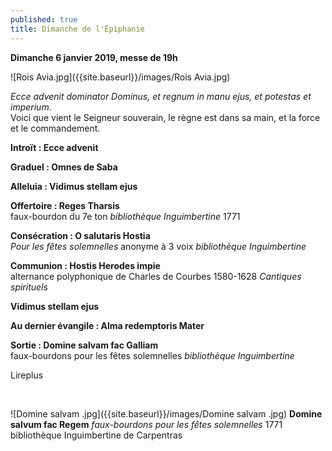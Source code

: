 ```yaml
---
published: true
title: Dimanche de l'Épiphanie
---
```

**Dimanche 6 janvier 2019, messe de 19h**  

![Rois Avia.jpg]({{site.baseurl}}/images/Rois Avia.jpg)

*Ecce advenit dominator Dominus, et regnum in manu ejus, et potestas et imperium.*  
Voici que vient le Seigneur souverain, le règne est dans sa main, et la force et le commandement.

**Introït : Ecce advenit**

**Graduel : Omnes de Saba**

**Alleluia : Vidimus stellam ejus**

**Offertoire : Reges Tharsis**  
faux-bourdon du 7e ton *bibliothèque Inguimbertine* 1771

**Consécration : O salutaris Hostia**  
*Pour les fêtes solemnelles* anonyme à 3 voix *bibliothèque Inguimbertine*

**Communion : Hostis Herodes impie**  
alternance polyphonique de Charles de Courbes 1580-1628 *Cantiques spirituels*

**Vidimus stellam ejus**  

**Au dernier évangile : Alma redemptoris Mater**  

**Sortie : Domine salvam fac Galliam**  
faux-bourdons pour les fêtes solemnelles *bibliothèque Inguimbertine*

Lireplus

&nbsp;

![Domine salvam .jpg]({{site.baseurl}}/images/Domine salvam .jpg)
**Domine salvum fac Regem**  *faux-bourdons pour les fêtes solemnelles* 1771  
bibliothèque Inguimbertine de Carpentras
